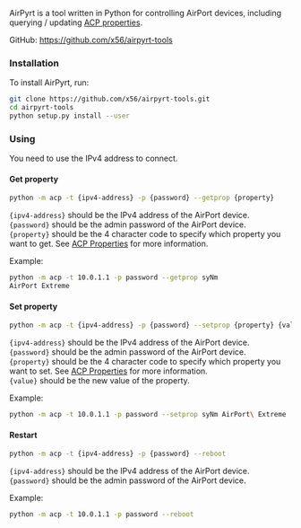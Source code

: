AirPyrt is a tool written in Python for controlling AirPort devices, including querying / updating [ACP properties](ACP-Properties).

GitHub: https://github.com/x56/airpyrt-tools

### Installation

To install AirPyrt, run:

```sh
git clone https://github.com/x56/airpyrt-tools.git
cd airpyrt-tools
python setup.py install --user

```

### Using

You need to use the IPv4 address to connect.

#### Get property

```sh
python -m acp -t {ipv4-address} -p {password} --getprop {property}

```

`{ipv4-address}` should be the IPv4 address of the AirPort device.  
`{password}` should be the admin password of the AirPort device.  
`{property}` should be the 4 character code to specify which property you want to get. See [ACP Properties](ACP-Properties) for more information.

Example:

```sh
python -m acp -t 10.0.1.1 -p password --getprop syNm
AirPort Extreme

```

#### Set property

```sh
python -m acp -t {ipv4-address} -p {password} --setprop {property} {value}

```

`{ipv4-address}` should be the IPv4 address of the AirPort device.  
`{password}` should be the admin password of the AirPort device.  
`{property}` should be the 4 character code to specify which property you want to set. See [ACP Properties](ACP-Properties) for more information.  
`{value}` should be the new value of the property.

Example:

```sh
python -m acp -t 10.0.1.1 -p password --setprop syNm AirPort\ Extreme

```

#### Restart

```sh
python -m acp -t {ipv4-address} -p {password} --reboot

```

`{ipv4-address}` should be the IPv4 address of the AirPort device.  
`{password}` should be the admin password of the AirPort device.

Example:

```sh
python -m acp -t 10.0.1.1 -p password --reboot

```